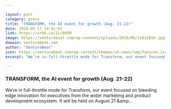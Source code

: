 ```yaml
---

layout: post
category: press
title: "TRANSFORM, the AI event for growth (Aug. 21-22)"
date: 2018-05-17 14:41:51
link: https://vrhk.co/2Lc9XXM
image: https://venturebeat.com/wp-content/uploads/2018/05/1vb12654.jpg?fit=6720%2C4480&strip=all
domain: venturebeat.com
author: "VentureBeat"
icon: https://venturebeat.com/wp-content/themes/vb-news/img/favicon.ico
excerpt: "We’re in full-throttle mode for Transform, our event focused on bleeding edge innovation for executives from the wider marketing and product development ecosystem. It will be held on August 21 &amp…"

---
```


### TRANSFORM, the AI event for growth (Aug. 21-22)

We’re in full-throttle mode for Transform, our event focused on bleeding edge innovation for executives from the wider marketing and product development ecosystem. It will be held on August 21 &amp…